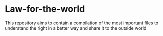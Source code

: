 # Law-for-the-world
This repository aims to contain a compilation of the most important files to understand the right in a better way and share it to the outside world
